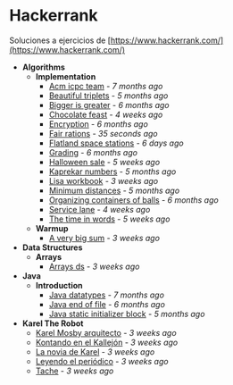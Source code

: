 # Hackerrank
Soluciones a ejercicios de [https://www.hackerrank.com/](https://www.hackerrank.com/)

- **Algorithms**
  - **Implementation**
    - [Acm icpc team](https://gitlab.com/mvochoa/hackerrank/tree/master/Algorithms/Implementation/acm-icpc-team) - *7 months ago*
    - [Beautiful triplets](https://gitlab.com/mvochoa/hackerrank/tree/master/Algorithms/Implementation/beautiful-triplets) - *5 months ago*
    - [Bigger is greater](https://gitlab.com/mvochoa/hackerrank/tree/master/Algorithms/Implementation/bigger-is-greater) - *6 months ago*
    - [Chocolate feast](https://gitlab.com/mvochoa/hackerrank/tree/master/Algorithms/Implementation/chocolate-feast) - *4 weeks ago*
    - [Encryption](https://gitlab.com/mvochoa/hackerrank/tree/master/Algorithms/Implementation/encryption) - *6 months ago*
    - [Fair rations](https://gitlab.com/mvochoa/hackerrank/tree/master/Algorithms/Implementation/fair-rations) - *35 seconds ago*
    - [Flatland space stations](https://gitlab.com/mvochoa/hackerrank/tree/master/Algorithms/Implementation/flatland-space-stations) - *6 days ago*
    - [Grading](https://gitlab.com/mvochoa/hackerrank/tree/master/Algorithms/Implementation/grading) - *6 months ago*
    - [Halloween sale](https://gitlab.com/mvochoa/hackerrank/tree/master/Algorithms/Implementation/halloween-sale) - *5 weeks ago*
    - [Kaprekar numbers](https://gitlab.com/mvochoa/hackerrank/tree/master/Algorithms/Implementation/kaprekar-numbers) - *5 months ago*
    - [Lisa workbook](https://gitlab.com/mvochoa/hackerrank/tree/master/Algorithms/Implementation/lisa-workbook) - *3 weeks ago*
    - [Minimum distances](https://gitlab.com/mvochoa/hackerrank/tree/master/Algorithms/Implementation/minimum-distances) - *5 months ago*
    - [Organizing containers of balls](https://gitlab.com/mvochoa/hackerrank/tree/master/Algorithms/Implementation/organizing-containers-of-balls) - *6 months ago*
    - [Service lane](https://gitlab.com/mvochoa/hackerrank/tree/master/Algorithms/Implementation/service-lane) - *4 weeks ago*
    - [The time in words](https://gitlab.com/mvochoa/hackerrank/tree/master/Algorithms/Implementation/the-time-in-words) - *5 weeks ago*
  - **Warmup**
    - [A very big sum](https://gitlab.com/mvochoa/hackerrank/tree/master/Algorithms/Warmup/a-very-big-sum) - *3 weeks ago*
- **Data Structures**
  - **Arrays**
    - [Arrays ds](https://gitlab.com/mvochoa/hackerrank/tree/master/Data-Structures/Arrays/arrays-ds) - *3 weeks ago*
- **Java**
  - **Introduction**
    - [Java datatypes](https://gitlab.com/mvochoa/hackerrank/tree/master/Java/Introduction/java-datatypes) - *7 months ago*
    - [Java end of file](https://gitlab.com/mvochoa/hackerrank/tree/master/Java/Introduction/java-end-of-file) - *6 months ago*
    - [Java static initializer block](https://gitlab.com/mvochoa/hackerrank/tree/master/Java/Introduction/java-static-initializer-block) - *5 months ago*
- **Karel The Robot**
  - [Karel Mosby arquitecto](https://gitlab.com/mvochoa/hackerrank/tree/master/Karel-The-Robot/Karel-Mosby-arquitecto) - *3 weeks ago*
  - [Kontando en el Kallejón](https://gitlab.com/mvochoa/hackerrank/tree/master/Karel-The-Robot/Kontando-en-el-Kallejón) - *3 weeks ago*
  - [La novia de Karel](https://gitlab.com/mvochoa/hackerrank/tree/master/Karel-The-Robot/La-novia-de-Karel) - *3 weeks ago*
  - [Leyendo el periódico](https://gitlab.com/mvochoa/hackerrank/tree/master/Karel-The-Robot/Leyendo-el-periódico) - *3 weeks ago*
  - [Tache](https://gitlab.com/mvochoa/hackerrank/tree/master/Karel-The-Robot/Tache) - *3 weeks ago*
